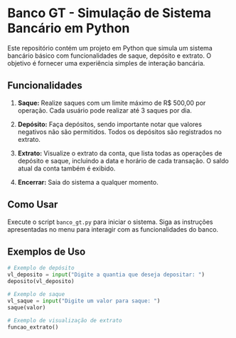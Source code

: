 # Banco GT - Simulação de Sistema Bancário em Python

Este repositório contém um projeto em Python que simula um sistema bancário básico com funcionalidades de saque, depósito e extrato. O objetivo é fornecer uma experiência simples de interação bancária.

## Funcionalidades

1. **Saque:** Realize saques com um limite máximo de R$ 500,00 por operação. Cada usuário pode realizar até 3 saques por dia.

2. **Depósito:** Faça depósitos, sendo importante notar que valores negativos não são permitidos. Todos os depósitos são registrados no extrato.

3. **Extrato:** Visualize o extrato da conta, que lista todas as operações de depósito e saque, incluindo a data e horário de cada transação. O saldo atual da conta também é exibido.

4. **Encerrar:** Saia do sistema a qualquer momento.

## Como Usar

Execute o script `banco_gt.py` para iniciar o sistema. Siga as instruções apresentadas no menu para interagir com as funcionalidades do banco.

## Exemplos de Uso

```python
# Exemplo de depósito
vl_deposito = input("Digite a quantia que deseja depositar: ")
deposito(vl_deposito)

# Exemplo de saque
vl_saque = input("Digite um valor para saque: ")
saque(valor)

# Exemplo de visualização de extrato
funcao_extrato()
